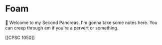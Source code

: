 # Foam

👋 Welcome to my Second Pancreas. I'm gonna take some notes here. You can creep through em if you're a pervert or something.

[[CPSC 1050]]